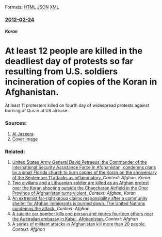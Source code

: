 
Formats: [HTML](/news/2012/02/24/at-least-12-people-are-killed-in-the-deadliest-day-of-protests-so-far-resulting-from-u-s-soldiers-incineration-of-copies-of-the-koran-in-af.html)  [JSON](/news/2012/02/24/at-least-12-people-are-killed-in-the-deadliest-day-of-protests-so-far-resulting-from-u-s-soldiers-incineration-of-copies-of-the-koran-in-af.json)  [XML](/news/2012/02/24/at-least-12-people-are-killed-in-the-deadliest-day-of-protests-so-far-resulting-from-u-s-soldiers-incineration-of-copies-of-the-koran-in-af.xml)  

### [2012-02-24](/news/2012/02/24/index.md)

##### Koran
# At least 12 people are killed in the deadliest day of protests so far resulting from U.S. soldiers incineration of copies of the Koran in Afghanistan. 

At least 11 protesters killed on fourth day of widespread protests against burning of Quran at US airbase.


### Sources:

1. [Al Jazeera](http://www.aljazeera.com/news/asia/2012/02/20122249155462781.html)
1. [Cover Image](http://www.aljazeera.com/mritems/Images/2012/2/24/2012224133124209734_20.jpg)

### Related:

1. [United States Army General David Petraeus, the Commander of the International Security Assistance Force in Afghanistan, condemns plans by a small Florida church to burn copies of the Koran on the anniversary of the September 11 attacks as inflammatory. ](/news/2010/09/7/united-states-army-general-david-petraeus-the-commander-of-the-international-security-assistance-force-in-afghanistan-condemns-plans-by-a.md) _Context: Afghan, Koran_
2. [ Two civilians and a Lithuanian soldier are killed as an Afghan protest over the Koran shooting outside the Chagcharan Airfield in the Ghor Province of Afghanistan turns violent. ](/news/2008/05/22/two-civilians-and-a-lithuanian-soldier-are-killed-as-an-afghan-protest-over-the-koran-shooting-outside-the-chagcharan-airfield-in-the-ghor.md) _Context: Afghan, Koran_
3. [An extremist far-right group claims responsibility after a community shelter for Afghan immigrants is burned down. The United Nations condemns the attack. ](/news/2018/03/24/an-extremist-far-right-group-claims-responsibility-after-a-community-shelter-for-afghan-immigrants-is-burned-down-the-united-nations-condem.md) _Context: Afghan_
4. [A suicide car bomber kills one person and injures fourteen others near the Australian embassy in Kabul, Afghanistan. ](/news/2018/03/2/a-suicide-car-bomber-kills-one-person-and-injures-fourteen-others-near-the-australian-embassy-in-kabul-afghanistan.md) _Context: Afghan_
5. [A series of militant attacks in Afghanistan kill more than 20 people. ](/news/2018/02/24/a-series-of-militant-attacks-in-afghanistan-kill-more-than-20-people.md) _Context: Afghan_
